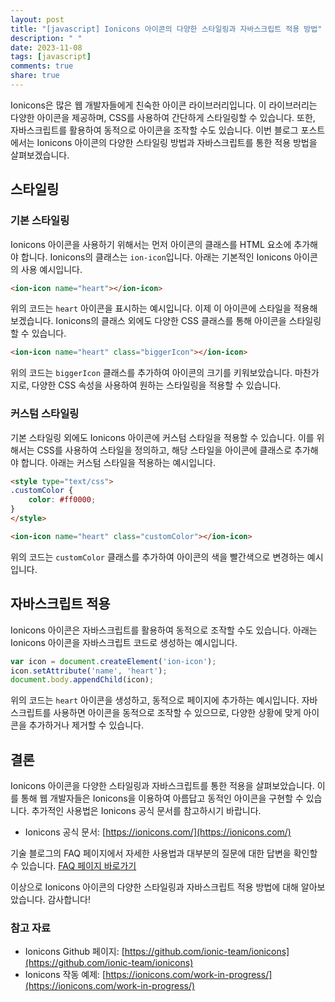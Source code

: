 ```yaml
---
layout: post
title: "[javascript] Ionicons 아이콘의 다양한 스타일링과 자바스크립트 적용 방법"
description: " "
date: 2023-11-08
tags: [javascript]
comments: true
share: true
---
```


Ionicons은 많은 웹 개발자들에게 친숙한 아이콘 라이브러리입니다. 이 라이브러리는 다양한 아이콘을 제공하며, CSS를 사용하여 간단하게 스타일링할 수 있습니다. 또한, 자바스크립트를 활용하여 동적으로 아이콘을 조작할 수도 있습니다. 이번 블로그 포스트에서는 Ionicons 아이콘의 다양한 스타일링 방법과 자바스크립트를 통한 적용 방법을 살펴보겠습니다.

## 스타일링

### 기본 스타일링

Ionicons 아이콘을 사용하기 위해서는 먼저 아이콘의 클래스를 HTML 요소에 추가해야 합니다. Ionicons의 클래스는 `ion-icon`입니다. 아래는 기본적인 Ionicons 아이콘의 사용 예시입니다.

```html
<ion-icon name="heart"></ion-icon>
```

위의 코드는 `heart` 아이콘을 표시하는 예시입니다. 이제 이 아이콘에 스타일을 적용해보겠습니다. Ionicons의 클래스 외에도 다양한 CSS 클래스를 통해 아이콘을 스타일링할 수 있습니다. 

```html
<ion-icon name="heart" class="biggerIcon"></ion-icon>
```

위의 코드는 `biggerIcon` 클래스를 추가하여 아이콘의 크기를 키워보았습니다. 마찬가지로, 다양한 CSS 속성을 사용하여 원하는 스타일링을 적용할 수 있습니다.

### 커스텀 스타일링

기본 스타일링 외에도 Ionicons 아이콘에 커스텀 스타일을 적용할 수 있습니다. 이를 위해서는 CSS를 사용하여 스타일을 정의하고, 해당 스타일을 아이콘에 클래스로 추가해야 합니다. 아래는 커스텀 스타일을 적용하는 예시입니다.

```html
<style type="text/css">
.customColor {
    color: #ff0000;
}
</style>

<ion-icon name="heart" class="customColor"></ion-icon>
```

위의 코드는 `customColor` 클래스를 추가하여 아이콘의 색을 빨간색으로 변경하는 예시입니다.

## 자바스크립트 적용

Ionicons 아이콘은 자바스크립트를 활용하여 동적으로 조작할 수도 있습니다. 아래는 Ionicons 아이콘을 자바스크립트 코드로 생성하는 예시입니다.

```javascript
var icon = document.createElement('ion-icon');
icon.setAttribute('name', 'heart');
document.body.appendChild(icon);
```

위의 코드는 `heart` 아이콘을 생성하고, 동적으로 페이지에 추가하는 예시입니다. 자바스크립트를 사용하면 아이콘을 동적으로 조작할 수 있으므로, 다양한 상황에 맞게 아이콘을 추가하거나 제거할 수 있습니다.

## 결론

Ionicons 아이콘을 다양한 스타일링과 자바스크립트를 통한 적용을 살펴보았습니다. 이를 통해 웹 개발자들은 Ionicons을 이용하여 아름답고 동적인 아이콘을 구현할 수 있습니다. 추가적인 사용법은 Ionicons 공식 문서를 참고하시기 바랍니다.

- Ionicons 공식 문서: [https://ionicons.com/](https://ionicons.com/)

기술 블로그의 FAQ 페이지에서 자세한 사용법과 대부분의 질문에 대한 답변을 확인할 수 있습니다. [FAQ 페이지 바로가기](https://www.example.com/blog/faq)

이상으로 Ionicons 아이콘의 다양한 스타일링과 자바스크립트 적용 방법에 대해 알아보았습니다. 감사합니다!

### 참고 자료

- Ionicons Github 페이지: [https://github.com/ionic-team/ionicons](https://github.com/ionic-team/ionicons)
- Ionicons 작동 예제: [https://ionicons.com/work-in-progress/](https://ionicons.com/work-in-progress/)